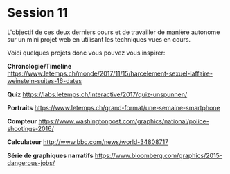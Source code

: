# Session 11

L'objectif de ces deux derniers cours et de travailler de manière autonome sur un
mini projet web en utilisant les techniques vues en cours.

Voici quelques projets donc vous pouvez vous inspirer:

**Chronologie/Timeline**
https://www.letemps.ch/monde/2017/11/15/harcelement-sexuel-laffaire-weinstein-suites-16-dates

**Quiz**
https://labs.letemps.ch/interactive/2017/quiz-unspunnen/

**Portraits**
https://www.letemps.ch/grand-format/une-semaine-smartphone

**Compteur**
https://www.washingtonpost.com/graphics/national/police-shootings-2016/

**Calculateur**
http://www.bbc.com/news/world-34808717

**Série de graphiques narratifs**
https://www.bloomberg.com/graphics/2015-dangerous-jobs/
